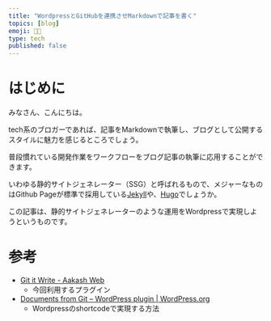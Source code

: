 ```yaml
---
title: "WordpressとGitHubを連携させMarkdownで記事を書く"
topics: [blog]
emoji: 👩‍💻
type: tech
published: false
---
```



# はじめに

みなさん、こんにちは。

tech系のブロガーであれば、記事をMarkdownで執筆し、ブログとして公開するスタイルに魅力を感じるところでしょう。

普段慣れている開発作業をワークフローをブログ記事の執筆に応用することができます。

いわゆる静的サイトジェネレーター（SSG）と呼ばれるもので、メジャーなものはGithub Pageが標準で採用している[Jekyll](http://jekyllrb-ja.github.io/)や、[Hugo](https://gohugo.io/about/)でしょうか。

この記事は、静的サイトジェネレーターのような運用をWordpressで実現しようというものです。


# 参考

-   [Git it Write - Aakash Web](https://www.aakashweb.com/docs/git-it-write/)
    -   今回利用するプラグイン
-   [Documents from Git – WordPress plugin | WordPress.org](https://wordpress.org/plugins/documents-from-git/)
    -   Wordpressのshortcodeで実現する方法
